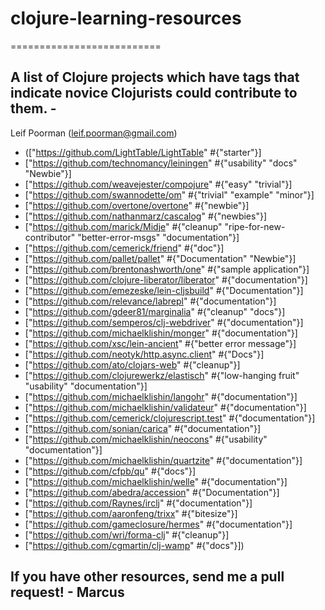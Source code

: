 # clojure-learning-resources
==========================

## A list of Clojure projects which have tags that indicate novice Clojurists could contribute to them. - 
Leif Poorman (leif.poorman@gmail.com)

* (["https://github.com/LightTable/LightTable" #{"starter"}]
* ["https://github.com/technomancy/leiningen" #{"usability" "docs" "Newbie"}]
* ["https://github.com/weavejester/compojure" #{"easy" "trivial"}]
* ["https://github.com/swannodette/om" #{"trivial" "example" "minor"}]
* ["https://github.com/overtone/overtone" #{"newbie"}]
* ["https://github.com/nathanmarz/cascalog" #{"newbies"}]
* ["https://github.com/marick/Midje" #{"cleanup" "ripe-for-new-contributor" "better-error-msgs" "documentation"}]
* ["https://github.com/cemerick/friend" #{"doc"}]
* ["https://github.com/pallet/pallet" #{"Documentation" "Newbie"}]
* ["https://github.com/brentonashworth/one" #{"sample application"}]
* ["https://github.com/clojure-liberator/liberator" #{"documentation"}]
* ["https://github.com/emezeske/lein-cljsbuild" #{"Documentation"}]
* ["https://github.com/relevance/labrepl" #{"documentation"}]
* ["https://github.com/gdeer81/marginalia" #{"cleanup" "docs"}]
* ["https://github.com/semperos/clj-webdriver" #{"documentation"}]
* ["https://github.com/michaelklishin/monger" #{"documentation"}]
* ["https://github.com/xsc/lein-ancient" #{"better error message"}]
* ["https://github.com/neotyk/http.async.client" #{"Docs"}]
* ["https://github.com/ato/clojars-web" #{"cleanup"}]
* ["https://github.com/clojurewerkz/elastisch" #{"low-hanging fruit" "usability" "documentation"}]
* ["https://github.com/michaelklishin/langohr" #{"documentation"}]
* ["https://github.com/michaelklishin/validateur" #{"documentation"}]
* ["https://github.com/cemerick/clojurescript.test" #{"documentation"}]
* ["https://github.com/sonian/carica" #{"documentation"}]
* ["https://github.com/michaelklishin/neocons" #{"usability" "documentation"}]
* ["https://github.com/michaelklishin/quartzite" #{"documentation"}]
* ["https://github.com/cfpb/qu" #{"docs"}]
* ["https://github.com/michaelklishin/welle" #{"documentation"}]
* ["https://github.com/abedra/accession" #{"Documentation"}]
* ["https://github.com/Raynes/irclj" #{"documentation"}]
* ["https://github.com/aaronfeng/trixx" #{"bitesize"}]
* ["https://github.com/gameclosure/hermes" #{"documentation"}]
* ["https://github.com/wri/forma-clj" #{"cleanup"}]
* ["https://github.com/cgmartin/clj-wamp" #{"docs"}])

 
 
 
 ## If you have other resources, send me a pull request! - Marcus
 
